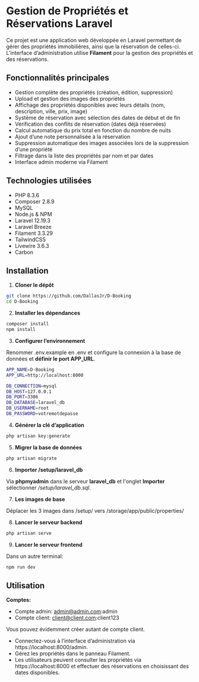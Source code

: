 # Gestion de Propriétés et Réservations Laravel

Ce projet est une application web développée en Laravel permettant de gérer des propriétés immobilières, ainsi que la réservation de celles-ci. L’interface d’administration utilise **Filament** pour la gestion des propriétés et des réservations.

## Fonctionnalités principales

- Gestion complète des propriétés (création, édition, suppression)
- Upload et gestion des images des propriétés
- Affichage des propriétés disponibles avec leurs détails (nom, description, ville, prix, image)
- Système de réservation avec sélection des dates de début et de fin
- Vérification des conflits de réservation (dates déjà réservées)
- Calcul automatique du prix total en fonction du nombre de nuits
- Ajout d’une note personnalisée à la réservation
- Suppression automatique des images associées lors de la suppression d’une propriété
- Filtrage dans la liste des propriétés par nom et par dates
- Interface admin moderne via Filament

## Technologies utilisées

- PHP 8.3.6
- Composer 2.8.9
- MySQL
- Node.js & NPM
- Laravel 12.19.3
- Laravel Breeze
- Filament 3.3.29
- TailwindCSS
- Livewire 3.6.3
- Carbon

## Installation

1. **Cloner le dépôt**

```bash
git clone https://github.com/DallasJr/D-Booking
cd D-Booking
```
 
2. **Installer les dépendances**

```bash
composer install
npm install
```

3. **Configurer l’environnement**

Renommer .env.example en .env et configure la connexion à la base de données et **définir le port APP_URL**.
```bash
APP_NAME=D-Booking
APP_URL=http://localhost:8000

DB_CONNECTION=mysql
DB_HOST=127.0.0.1
DB_PORT=3306
DB_DATABASE=laravel_db
DB_USERNAME=root
DB_PASSWORD=votremotdepasse
```

4. **Générer la clé d’application**

```bash
php artisan key:generate
```

5. **Migrer la base de données**

```bash
php artisan migrate
```

6. **Importer /setup/laravel_db**

Via **phpmyadmin** dans le serveur **laravel_db** et l'onglet **Importer** sélectionner */setup/laravel_db.sql*.


7. **Les images de base**

Déplacer les 3 images dans /setup/ vers /storage/app/public/properties/

8. **Lancer le serveur backend**

```bash
php artisan serve
```

9. **Lancer le serveur frontend**

Dans un autre terminal:

```bash
npm run dev
```

## Utilisation

**Comptes:**

- Compte admin: admin@admin.com:admin
- Compte client: client@client.com:client123

Vous pouvez évidemment créer autant de compte client.

- Connectez-vous à l’interface d’administration via https://localhost:8000/admin.
- Gérez les propriétés dans le panneau Filament.
- Les utilisateurs peuvent consulter les propriétés via https://localhost:8000 et effectuer des réservations en choisissant des dates disponibles.

